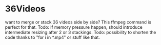 # 36Videos
want to merge or stack 36 videos side by side?
This ffmpeg command is perfect for that.
Todo: if memory pressure happen, should introduce intermediate resizing after 2 or 3 stackings.
Todo: possibility to shorten the code thanks to "for i in *.mp4" or stuff like that.

